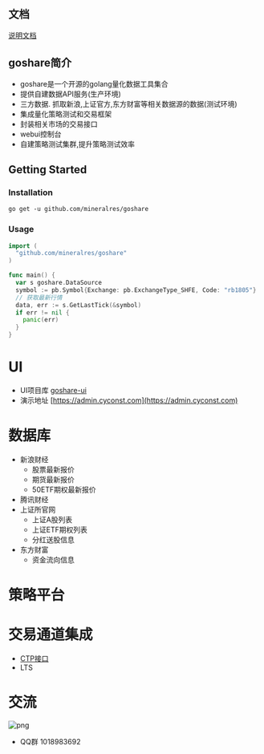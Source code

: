 ## 文档

<a href="https://goshare.cyconst.com" target="_blank">说明文档</a>

## goshare简介
 * goshare是一个开源的golang量化数据工具集合
 * 提供自建数据API服务(生产环境)
 * 三方数据. 抓取新浪,上证官方,东方财富等相关数据源的数据(测试环境)
 * 集成量化策略测试和交易框架
 * 封装相关市场的交易接口
 * webui控制台
 * 自建策略测试集群,提升策略测试效率
 
## Getting Started

### Installation
 ```
 go get -u github.com/mineralres/goshare
```
### Usage
```go
import (
  "github.com/mineralres/goshare"
)

func main() {
  var s goshare.DataSource
  symbol := pb.Symbol{Exchange: pb.ExchangeType_SHFE, Code: "rb1805"}
  // 获取最新行情
  data, err := s.GetLastTick(&symbol)
  if err != nil {
    panic(err)
  }
}

```

# UI
- UI项目库 [goshare-ui](https://github.com/mineralres/goshare-ui)
- 演示地址 [https://admin.cyconst.com](https://admin.cyconst.com) 

# 数据库
* 新浪财经
  * 股票最新报价
  * 期货最新报价
  * 50ETF期权最新报价
* 腾讯财经
* 上证所官网
  * 上证A股列表
  * 上证ETF期权列表
  * 分红送股信息
* 东方财富
  * 资金流向信息

# 策略平台

# 交易通道集成
 * [CTP接口](https://github.com/mineralres/ctp-binding)
 * LTS

# 交流

![png](https://github.com/mineralres/goshare/blob/master/doc/images/goshare-group.png)

* QQ群 1018983692 
